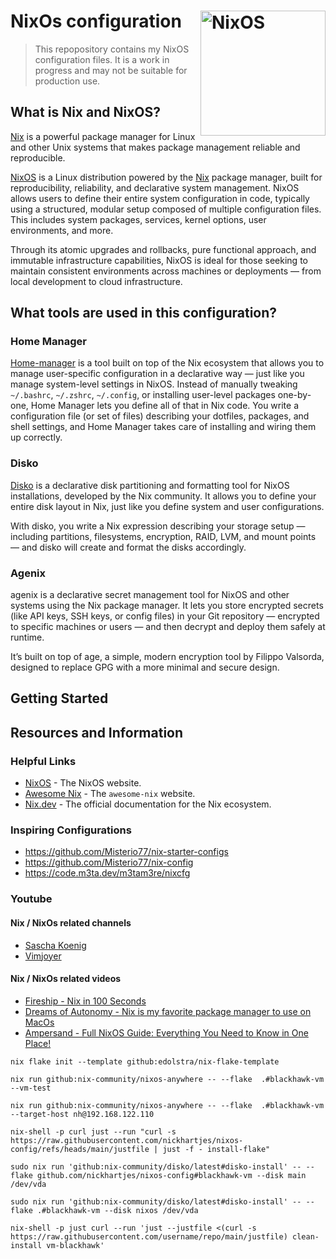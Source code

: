 # NixOs configuration  [<img src="https://nixos.org/logo/nixos-logo-only-hires.png" width="200" align="right" alt="NixOS">](https://nixos.org)

> This repopository contains my NixOS configuration files. It is a work in progress and may not be suitable for production use.

## What is Nix and NixOS? 

[Nix](https://github.com/nixos/nix) is a powerful package manager for Linux and other Unix systems that makes package management reliable and reproducible.

[NixOS](https://nixos.org/) is a Linux distribution powered by the [Nix](https://github.com/nixos/nix) package manager, built for reproducibility, reliability, and declarative system management. NixOS allows users to define their entire system configuration in code, typically using a structured, modular setup composed of multiple configuration files. This includes system packages, services, kernel options, user environments, and more.

Through its atomic upgrades and rollbacks, pure functional approach, and immutable infrastructure capabilities, NixOS is ideal for those seeking to maintain consistent environments across machines or deployments — from local development to cloud infrastructure.

## What tools are used in this configuration?

### Home Manager
[Home-manager](https://nix-community.github.io/home-manager/) is a tool built on top of the Nix ecosystem that allows you to manage user-specific configuration in a declarative way — just like you manage system-level settings in NixOS. Instead of manually tweaking `~/.bashrc`, `~/.zshrc`, `~/.config`, or installing user-level packages one-by-one, Home Manager lets you define all of that in Nix code. You write a configuration file (or set of files) describing your dotfiles, packages, and shell settings, and Home Manager takes care of installing and wiring them up correctly.

### Disko
[Disko](https://github.com/nix-community/disko) is a declarative disk partitioning and formatting tool for NixOS installations, developed by the Nix community. It allows you to define your entire disk layout in Nix, just like you define system and user configurations.

With disko, you write a Nix expression describing your storage setup — including partitions, filesystems, encryption, RAID, LVM, and mount points — and disko will create and format the disks accordingly.

### Agenix
agenix is a declarative secret management tool for NixOS and other systems using the Nix package manager. It lets you store encrypted secrets (like API keys, SSH keys, or config files) in your Git repository — encrypted to specific machines or users — and then decrypt and deploy them safely at runtime.

It’s built on top of age, a simple, modern encryption tool by Filippo Valsorda, designed to replace GPG with a more minimal and secure design.

## Getting Started


## Resources and Information

### Helpful Links
- [NixOS](https://nixos.org/) - The NixOS website.
- [Awesome Nix](https://nix-community.github.io/awesome-nix/) - The `awesome-nix` website.
- [Nix.dev](https://nix.dev/) - The official documentation for the Nix ecosystem.

### Inspiring Configurations
- https://github.com/Misterio77/nix-starter-configs
- https://github.com/Misterio77/nix-config
- https://code.m3ta.dev/m3tam3re/nixcfg

### Youtube
#### Nix / NixOs related channels
- [Sascha Koenig](https://www.youtube.com/@m3tam3re)
- [Vimjoyer](https://www.youtube.com/@vimjoyer)

#### Nix / NixOs related videos
- [Fireship - Nix in 100 Seconds](https://www.youtube.com/watch?v=FJVFXsNzYZQ)
- [Dreams of Autonomy - Nix is my favorite package manager to use on MacOs](https://www.youtube.com/watch?v=Z8BL8mdzWHI&t)
- [Ampersand - Full NixOS Guide: Everything You Need to Know in One Place!](https://www.youtube.com/watch?v=nLwbNhSxLd4)

```shell
nix flake init --template github:edolstra/nix-flake-template 
```

```shell
nix run github:nix-community/nixos-anywhere -- --flake  .#blackhawk-vm --vm-test
```
```shell
nix run github:nix-community/nixos-anywhere -- --flake  .#blackhawk-vm --target-host nh@192.168.122.110
```

```shell
nix-shell -p curl just --run "curl -s https://raw.githubusercontent.com/nickhartjes/nixos-config/refs/heads/main/justfile | just -f - install-flake"
```

```shell
sudo nix run 'github:nix-community/disko/latest#disko-install' -- --flake github.com/nickhartjes/nixos-config#blackhawk-vm --disk main /dev/vda
```


```shell
sudo nix run 'github:nix-community/disko/latest#disko-install' -- --flake .#blackhawk-vm --disk nixos /dev/vda
```

```shell
nix-shell -p just curl --run 'just --justfile <(curl -s https://raw.githubusercontent.com/username/repo/main/justfile) clean-install vm-blackhawk'
```